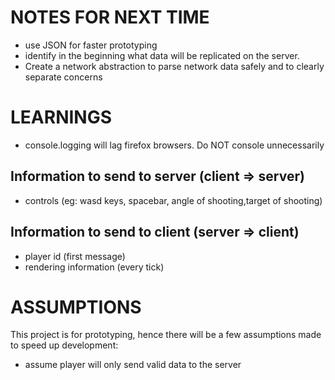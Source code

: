 # NOTES FOR NEXT TIME

-   use JSON for faster prototyping
-   identify in the beginning what data will be replicated on the server.
-   Create a network abstraction to parse network data safely and to clearly separate concerns

# LEARNINGS
-	console.logging will lag firefox browsers. Do NOT console unnecessarily

## Information to send to server (client => server)

-   controls (eg: wasd keys, spacebar, angle of shooting,target of shooting)

## Information to send to client (server => client)

-   player id (first message)
-   rendering information (every tick)

# ASSUMPTIONS

This project is for prototyping, hence there will be a few assumptions made to speed up development:

-   assume player will only send valid data to the server
